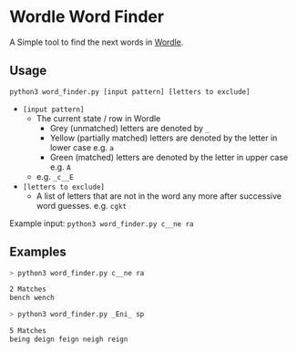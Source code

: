 # Wordle Word Finder

A Simple tool to find the next words in [Wordle](https://www.powerlanguage.co.uk/wordle/).

## Usage

`python3 word_finder.py [input pattern] [letters to exclude]`

- `[input pattern]`
  - The current state / row in Wordle
    - Grey (unmatched) letters are denoted by `_`
    - Yellow (partially matched) letters are denoted by the letter in lower case e.g. `a`
    - Green (matched) letters are denoted by the letter in upper case e.g. `A`
  - e.g. `_c__E`
- `[letters to exclude]`
  - A list of letters that are not in the word any more after successive word guesses. e.g. `cgkt`

Example input: `python3 word_finder.py c__ne ra`

## Examples

```bash
> python3 word_finder.py c__ne ra

2 Matches
bench wench
```

```bash
> python3 word_finder.py _Eni_ sp

5 Matches
being deign feign neigh reign
```
